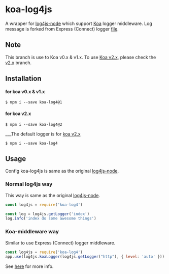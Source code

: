 # koa-log4js
A wrapper for [log4js-node](https://github.com/nomiddlename/log4js-node) which support [Koa](https://github.com/koajs/koa) logger middleware.
Log message is forked from Express (Connect) logger [file](https://github.com/nomiddlename/log4js-node/blob/master/lib/connect-logger.js).

## Note
This branch is use to Koa v0.x & v1.x.
To use [Koa v2.x](https://github.com/koajs/koa/tree/v2.x), please check the [v2.x](https://github.com/dominhhai/koa-log4js/tree/v2.x) branch.

## Installation

#### for koa v0.x & v1.x
```
$ npm i --save koa-log4@1
```

#### for koa v2.x
```
$ npm i --save koa-log4@2
```

___The default logger is for [koa v2.x](https://github.com/koajs/koa/tree/v2.x)
```
$ npm i --save koa-log4
```

## Usage
Config koa-log4js is same as the original [log4js-node](https://github.com/nomiddlename/log4js-node).

### Normal log4js way
This way is same as the original [log4js-node](https://github.com/nomiddlename/log4js-node).

```javascript
const log4js = require('koa-log4')

const log = log4js.getLogger('index')
log.info('index do some awesome things')
```

### Koa-middleware way
Similar to use Express (Connect) logger middleware.

```javascript
const log4js = require('koa-log4')
app.use(log4js.koaLogger(log4js.getLogger("http"), { level: 'auto' }))
```

See [here](https://github.com/nomiddlename/log4js-node) for more info.